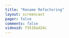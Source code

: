 ```yaml
---
title: "Rename Refactoring"
layout: screencast 
pager: false
comments: false
videoid: f3510ad24c
---
```

